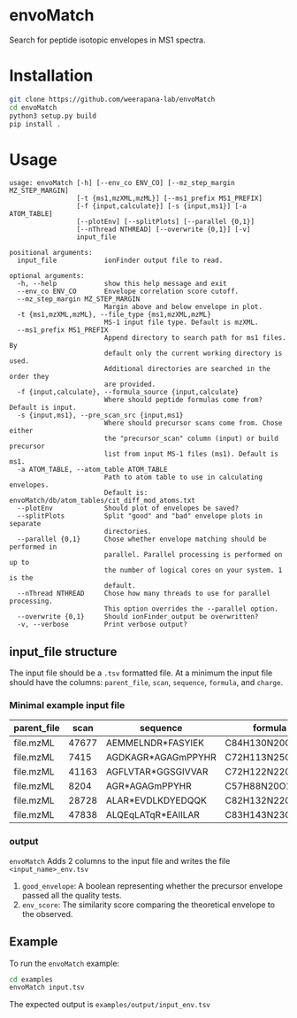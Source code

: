 # envoMatch
Search for peptide isotopic envelopes in MS1 spectra.

# Installation
```bash
git clone https://github.com/weerapana-lab/envoMatch
cd envoMatch
python3 setup.py build
pip install .
```

# Usage

```
usage: envoMatch [-h] [--env_co ENV_CO] [--mz_step_margin MZ_STEP_MARGIN]
                 [-t {ms1,mzXML,mzML}] [--ms1_prefix MS1_PREFIX]
                 [-f {input,calculate}] [-s {input,ms1}] [-a ATOM_TABLE]
                 [--plotEnv] [--splitPlots] [--parallel {0,1}]
                 [--nThread NTHREAD] [--overwrite {0,1}] [-v]
                 input_file

positional arguments:
  input_file            ionFinder output file to read.

optional arguments:
  -h, --help            show this help message and exit
  --env_co ENV_CO       Envelope correlation score cutoff.
  --mz_step_margin MZ_STEP_MARGIN
                        Margin above and below envelope in plot.
  -t {ms1,mzXML,mzML}, --file_type {ms1,mzXML,mzML}
                        MS-1 input file type. Default is mzXML.
  --ms1_prefix MS1_PREFIX
                        Append directory to search path for ms1 files. By
                        default only the current working directory is used.
                        Additional directories are searched in the order they
                        are provided.
  -f {input,calculate}, --formula_source {input,calculate}
                        Where should peptide formulas come from? Default is input.
  -s {input,ms1}, --pre_scan_src {input,ms1} 
                        Where should precursor scans come from. Chose either
                        the "precursor_scan" column (input) or build precursor
                        list from input MS-1 files (ms1). Default is ms1.
  -a ATOM_TABLE, --atom_table ATOM_TABLE
                        Path to atom table to use in calculating envelopes.
                        Default is: envoMatch/db/atom_tables/cit_diff_mod_atoms.txt
  --plotEnv             Should plot of envelopes be saved?
  --splitPlots          Split "good" and "bad" envelope plots in separate
                        directories.
  --parallel {0,1}      Chose whether envelope matching should be performed in
                        parallel. Parallel processing is performed on up to
                        the number of logical cores on your system. 1 is the
                        default.
  --nThread NTHREAD     Chose how many threads to use for parallel processing.
                        This option overrides the --parallel option.
  --overwrite {0,1}     Should ionFinder_output be overwritten?
  -v, --verbose         Print verbose output?
```
  
## input_file structure
  
The input file should be a `.tsv` formatted file. At a minimum the input file should have the columns: `parent_file`, `scan`, `sequence`, `formula`, and `charge`.
 
### Minimal example input file

| parent_file | scan | sequence | formula | charge |
| ----------- | ---- | -------- | ------- | ------ |
| file.mzML | 47677 | AEMMELNDR*FASYIEK | C84H130N20O29S2 | 2 |
| file.mzML | 7415  | AGDKAGR*AGAGmPPYHR  | C72H113N25O23S |  4 |
| file.mzML | 41163 | AGFLVTAR*GGSGIVVAR  | C72H122N22O21 | 2 |
| file.mzML | 8204  | AGR*AGAGmPPYHR  | C57H88N20O17S | 3 |
| file.mzML | 28728 | ALAR*EVDLKDYEDQQK | C82H132N22O31 | 2 |
| file.mzML | 47838 | ALQEqLATqR*EAIILAR  | C83H143N23O29 | 2 |

### output
`envoMatch` Adds 2 columns to the input file and writes the file `<input_name>_env.tsv`

1. `good_envelope`: A boolean representing whether the precursor envelope passed all the quality tests.
2. `env_score`: The similarity score comparing the theoretical envelope to the observed.

## Example

To run the `envoMatch` example:
```bash
cd examples
envoMatch input.tsv
```
 The expected output is `examples/output/input_env.tsv`

